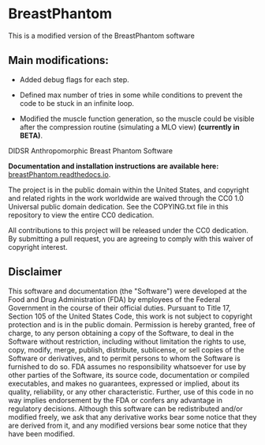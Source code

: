 # BreastPhantom

This is a modified version of the BreastPhantom software

## Main modifications:

- Added debug flags for each step.

- Defined max number of tries in some while conditions to prevent the 
code to be stuck in an infinite loop.

- Modified the muscle function generation, so the muscle could be 
visible after the compression routine (simulating a MLO view) 
**(currently in BETA)**.


DIDSR Anthropomorphic Breast Phantom Software

**Documentation and installation instructions are available here:**
[breastPhantom.readthedocs.io](https://breastPhantom.readthedocs.io).

The project is in the public domain within the United States, and
copyright and related rights in the work worldwide are waived through
the CC0 1.0 Universal public domain dedication. See the COPYING.txt
file in this repository to view the entire CC0 dedication.

All contributions to this project will be released under the CC0
dedication. By submitting a pull request, you are agreeing to comply
with this waiver of copyright interest.

## Disclaimer

This software and documentation (the "Software") were developed at the
Food and Drug Administration (FDA) by employees of the Federal Government
in the course of their official duties. Pursuant to Title 17, Section 105
of the United States Code, this work is not subject to copyright protection
and is in the public domain. Permission is hereby granted, free of charge,
to any person obtaining a copy of the Software, to deal in the Software
without restriction, including without limitation the rights to use, copy,
modify, merge, publish, distribute, sublicense, or sell copies of the
Software or derivatives, and to permit persons to whom the Software is
furnished to do so. FDA assumes no responsibility whatsoever for use by
other parties of the Software, its source code, documentation or compiled
executables, and makes no guarantees, expressed or implied, about its
quality, reliability, or any other characteristic. Further, use of this
code in no way implies endorsement by the FDA or confers any advantage in
regulatory decisions. Although this software can be redistributed and/or
modified freely, we ask that any derivative works bear some notice that
they are derived from it, and any modified versions bear some notice that
they have been modified.
